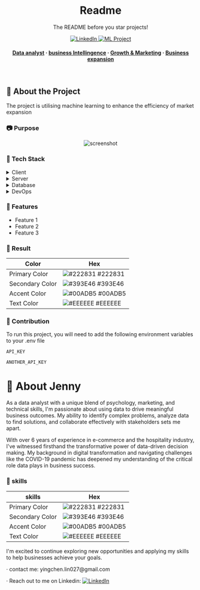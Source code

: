 <div align="center">
  <h1> Readme </h1>
  
  <p>
    The README before you star projects! 
  </p>
  
  
<!-- Badges -->
<p>
  <a href="https://www.linkedin.com/in/jenny-yingchen-lin/">
    <img src="https://img.shields.io/github/contributors/Louis3797/awesome-readme-template" alt="LinkedIn" />
  </a>
  <a href="https://drive.google.com/file/d/1h2aiD0dQBaBEJpkgnROZvDGB7yVt2tLL/view?usp=drive_link">
    <img src="https://img.shields.io/github/forks/Louis3797/awesome-readme-template" alt="ML Project" />
</p>
   
<h4>
    <a href="https://github.com/Louis3797/awesome-readme-template/">Data analyst</a>
  <span> · </span>
    <a href="https://github.com/Louis3797/awesome-readme-template">business Intellingence</a>
  <span> · </span>
    <a href="https://github.com/Louis3797/awesome-readme-template/issues/">Growth & Marketing</a>
  <span> · </span>
    <a href="https://github.com/Louis3797/awesome-readme-template/issues/">Business expansion</a>
  </h4>
</div>

<br />

<!-- About the Project -->
## :star2: About the Project
The project is utilising machine learning to enhance the efficiency  of market expansion

<!-- Purpose -->
### :camera: Purpose

<div align="center"> 
  <img src="https://placehold.co/600x400?text=Your+Screenshot+here" alt="screenshot" />
</div>


<!-- TechStack -->
### :space_invader: Tech Stack

<details>
  <summary>Client</summary>
  <ul>
    <li><a href="https://www.typescriptlang.org/">Typescript</a></li>
    <li><a href="https://nextjs.org/">Next.js</a></li>
    <li><a href="https://reactjs.org/">React.js</a></li>
    <li><a href="https://tailwindcss.com/">TailwindCSS</a></li>
  </ul>
</details>

<details>
  <summary>Server</summary>
  <ul>
    <li><a href="https://www.typescriptlang.org/">Typescript</a></li>
    <li><a href="https://expressjs.com/">Express.js</a></li>
    <li><a href="https://go.dev/">Golang</a></li>
    <li><a href="https://nestjs.com/">Nest.js</a></li>
    <li><a href="https://socket.io/">SocketIO</a></li>
    <li><a href="https://www.prisma.io/">Prisma</a></li>    
    <li><a href="https://www.apollographql.com/">Apollo</a></li>
    <li><a href="https://graphql.org/">GraphQL</a></li>
  </ul>
</details>

<details>
<summary>Database</summary>
  <ul>
    <li><a href="https://www.mysql.com/">MySQL</a></li>
    <li><a href="https://www.postgresql.org/">PostgreSQL</a></li>
    <li><a href="https://redis.io/">Redis</a></li>
    <li><a href="https://neo4j.com/">Neo4j</a></li>
    <li><a href="https://www.mongodb.com/">MongoDB</a></li>
  </ul>
</details>

<details>
<summary>DevOps</summary>
  <ul>
    <li><a href="https://www.docker.com/">Docker</a></li>
    <li><a href="https://www.jenkins.io/">Jenkins</a></li>
    <li><a href="https://circleci.com/">CircleCLI</a></li>
  </ul>
</details>

<!-- Features -->
### :dart: Features

- Feature 1
- Feature 2
- Feature 3

<!-- Result -->
### :art: Result

| Color             | Hex                                                                |
| ----------------- | ------------------------------------------------------------------ |
| Primary Color | ![#222831](https://via.placeholder.com/10/222831?text=+) #222831 |
| Secondary Color | ![#393E46](https://via.placeholder.com/10/393E46?text=+) #393E46 |
| Accent Color | ![#00ADB5](https://via.placeholder.com/10/00ADB5?text=+) #00ADB5 |
| Text Color | ![#EEEEEE](https://via.placeholder.com/10/EEEEEE?text=+) #EEEEEE |


<!-- Contribution -->
### :key: Contribution

To run this project, you will need to add the following environment variables to your .env file

`API_KEY`

`ANOTHER_API_KEY`


<!-- About Jenny -->
# :notebook_with_decorative_cover: About Jenny
As a data analyst with a unique blend of psychology, marketing, and technical skills, I'm passionate about using data to drive meaningful business outcomes. My ability to identify complex problems, analyze data to find solutions, and collaborate effectively with stakeholders sets me apart.

With over 6 years of experience in e-commerce and the hospitality industry, I've witnessed firsthand the transformative power of data-driven decision making. My background in digital transformation and navigating challenges like the COVID-19 pandemic has deepened my understanding of the critical role data plays in business success.

<!-- skills -->
### :art: skills

| skills             | Hex                                                                |
| ----------------- | ------------------------------------------------------------------ |
| Primary Color | ![#222831](https://via.placeholder.com/10/222831?text=+) #222831 |
| Secondary Color | ![#393E46](https://via.placeholder.com/10/393E46?text=+) #393E46 |
| Accent Color | ![#00ADB5](https://via.placeholder.com/10/00ADB5?text=+) #00ADB5 |
| Text Color | ![#EEEEEE](https://via.placeholder.com/10/EEEEEE?text=+) #EEEEEE |

I'm excited to continue exploring new opportunities and applying my skills to help businesses achieve your goals.
 <p> <span> · </span> contact me: yingchen.lin027@gmail.com
 <p> <span> · </span> Reach out to me on Linkedin: <a href="https://www.linkedin.com/in/jenny-yingchen-lin/">
    <img src="https://img.shields.io/github/contributors/Louis3797/awesome-readme-template" alt="LinkedIn" />
  </a>
